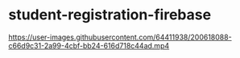 # student-registration-firebase


https://user-images.githubusercontent.com/64411938/200618088-c66d9c31-2a99-4cbf-bb24-616d718c44ad.mp4

